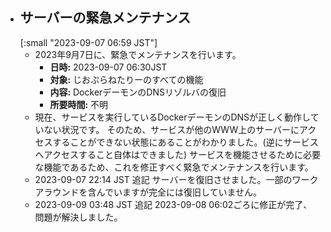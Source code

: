 - ## サーバーの緊急メンテナンス
  [:small "2023-09-07 06:59 JST"]
	- 2023年9月7日に、緊急でメンテナンスを行います。
		- **日時:**	2023-09-07 06:30JST
		- **対象:**	じおぷらねたりーのすべての機能
		- **内容:**	DockerデーモンのDNSリゾルバの復旧
		- **所要時間:**	不明
	- 現在、サービスを実行しているDockerデーモンのDNSが正しく動作していない状況です。
	そのため、サービスが他のWWW上のサーバーにアクセスすることができない状態にあることがわかりました。(逆にサービスへアクセスすること自体はできました)
	サービスを機能させるために必要な機能であるため、これを修正すべく緊急でメンテナンスを行います。
	- 2023-09-07 22:14 JST 追記
	サーバーを復旧させました。一部のワークアラウンドを含んでいますが完全には復旧していません。
	- 2023-09-09 03:48 JST 追記
	2023-09-08 06:02ごろに修正が完了、問題が解決しました。

